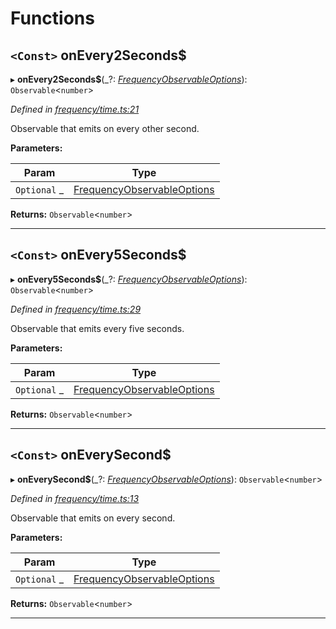 

# Functions

<a id="onevery2seconds_"></a>

## `<Const>` onEvery2Seconds$

▸ **onEvery2Seconds$**(_?: *[FrequencyObservableOptions](../interfaces/_types_.frequencyobservableoptions.md)*): `Observable`<`number`>

*Defined in [frequency/time.ts:21](https://github.com/paritytech/js-libs/blob/ea75324/packages/light.js/src/frequency/time.ts#L21)*

Observable that emits on every other second.

**Parameters:**

| Param | Type |
| ------ | ------ |
| `Optional` _ | [FrequencyObservableOptions](../interfaces/_types_.frequencyobservableoptions.md) |

**Returns:** `Observable`<`number`>

___
<a id="onevery5seconds_"></a>

## `<Const>` onEvery5Seconds$

▸ **onEvery5Seconds$**(_?: *[FrequencyObservableOptions](../interfaces/_types_.frequencyobservableoptions.md)*): `Observable`<`number`>

*Defined in [frequency/time.ts:29](https://github.com/paritytech/js-libs/blob/ea75324/packages/light.js/src/frequency/time.ts#L29)*

Observable that emits every five seconds.

**Parameters:**

| Param | Type |
| ------ | ------ |
| `Optional` _ | [FrequencyObservableOptions](../interfaces/_types_.frequencyobservableoptions.md) |

**Returns:** `Observable`<`number`>

___
<a id="oneverysecond_"></a>

## `<Const>` onEverySecond$

▸ **onEverySecond$**(_?: *[FrequencyObservableOptions](../interfaces/_types_.frequencyobservableoptions.md)*): `Observable`<`number`>

*Defined in [frequency/time.ts:13](https://github.com/paritytech/js-libs/blob/ea75324/packages/light.js/src/frequency/time.ts#L13)*

Observable that emits on every second.

**Parameters:**

| Param | Type |
| ------ | ------ |
| `Optional` _ | [FrequencyObservableOptions](../interfaces/_types_.frequencyobservableoptions.md) |

**Returns:** `Observable`<`number`>

___

